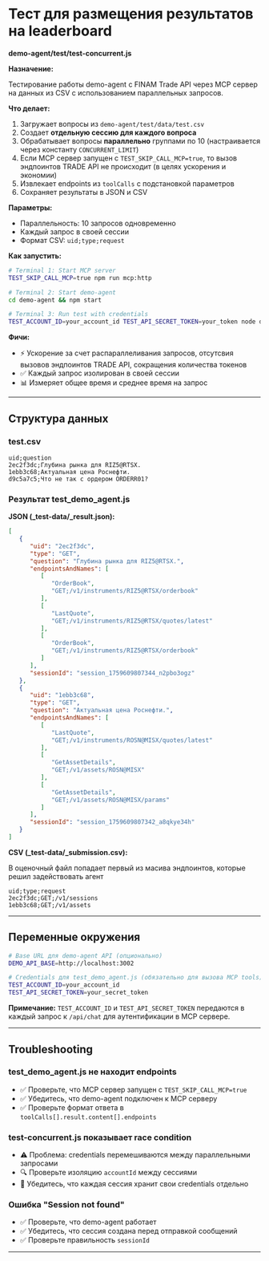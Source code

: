 # Тест для размещения результатов на leaderboard

**demo-agent/test/test-concurrent.js**

**Назначение:** 

Тестирование работы demo-agent с FINAM Trade API через MCP сервер  
на данных из CSV с использованием параллельных запросов.

**Что делает:**
1. Загружает вопросы из `demo-agent/test/data/test.csv`
2. Создает **отдельную сессию для каждого вопроса**
3. Обрабатывает вопросы **параллельно** группами по 10 (настраивается через константу `CONCURRENT_LIMIT`)
4. Если MCP сервер запущен с `TEST_SKIP_CALL_MCP=true`, то вызов эндпоинтов TRADE API не происходит 
   (в целях ускорения и экономии)  
5. Извлекает endpoints из `toolCalls` с подстановкой параметров
6. Сохраняет результаты в JSON и CSV

**Параметры:**
- Параллельность: 10 запросов одновременно 
- Каждый запрос в своей сессии
- Формат CSV: `uid;type;request`

**Как запустить:**
```bash
# Terminal 1: Start MCP server
TEST_SKIP_CALL_MCP=true npm run mcp:http

# Terminal 2: Start demo-agent
cd demo-agent && npm start

# Terminal 3: Run test with credentials
TEST_ACCOUNT_ID=your_account_id TEST_API_SECRET_TOKEN=your_token node demo-agent/test/test-concurrent.js
```

**Фичи:**
- ⚡ Ускорение за счет распараллеливания запросов, отсутсвия вызовов эндпоинтов TRADE API, сокращения количества токенов
- ✅ Каждый запрос изолирован в своей сессии
- 📊 Измеряет общее время и среднее время на запрос

---

## Структура данных

### test.csv
```csv
uid;question
2ec2f3dc;Глубина рынка для RIZ5@RTSX.
1ebb3c68;Актуальная цена Роснефти.
d9c5a7c5;Что не так с ордером ORDERR01?
```


### Результат test_demo_agent.js

**JSON (_test-data/<timestamp>_result.json):**
```json
[
   {
      "uid": "2ec2f3dc",
      "type": "GET",
      "question": "Глубина рынка для RIZ5@RTSX.",
      "endpointsAndNames": [
         [
            "OrderBook",
            "GET;/v1/instruments/RIZ5@RTSX/orderbook"
         ],
         [
            "LastQuote",
            "GET;/v1/instruments/RIZ5@RTSX/quotes/latest"
         ],
         [
            "OrderBook",
            "GET;/v1/instruments/RIZ5@RTSX/orderbook"
         ]
      ],
      "sessionId": "session_1759609807344_n2pbo3ogz"
   },
   {
      "uid": "1ebb3c68",
      "type": "GET",
      "question": "Актуальная цена Роснефти.",
      "endpointsAndNames": [
         [
            "LastQuote",
            "GET;/v1/instruments/ROSN@MISX/quotes/latest"
         ],
         [
            "GetAssetDetails",
            "GET;/v1/assets/ROSN@MISX"
         ],
         [
            "GetAssetDetails",
            "GET;/v1/assets/ROSN@MISX/params"
         ]
      ],
      "sessionId": "session_1759609807342_a8qkye34h"
   }
]
```

**CSV (_test-data/<timestamp>_submission.csv):**

В оценочный файл попадает первый из масива эндпоинтов, которые решил задействовать агент
```csv
uid;type;request
2ec2f3dc;GET;/v1/sessions
1ebb3c68;GET;/v1/assets
```

---

## Переменные окружения

```bash
# Base URL для demo-agent API (опционально)
DEMO_API_BASE=http://localhost:3002

# Credentials для test_demo_agent.js (обязательно для вызова MCP tools)
TEST_ACCOUNT_ID=your_account_id
TEST_API_SECRET_TOKEN=your_secret_token

```

**Примечание:** `TEST_ACCOUNT_ID` и `TEST_API_SECRET_TOKEN` передаются в каждый запрос к `/api/chat` для аутентификации в MCP сервере.

---

## Troubleshooting

### test_demo_agent.js не находит endpoints
- ✅ Проверьте, что MCP сервер запущен с `TEST_SKIP_CALL_MCP=true`
- ✅ Убедитесь, что demo-agent подключен к MCP серверу
- ✅ Проверьте формат ответа в `toolCalls[].result.content[].endpoints`

### test-concurrent.js показывает race condition
- ⚠️ Проблема: credentials перемешиваются между параллельными запросами
- 🔍 Проверьте изоляцию `accountId` между сессиями
- 🔧 Убедитесь, что каждая сессия хранит свои credentials отдельно

### Ошибка "Session not found"
- ✅ Проверьте, что demo-agent работает
- ✅ Убедитесь, что сессия создана перед отправкой сообщений
- ✅ Проверьте правильность `sessionId`

---

